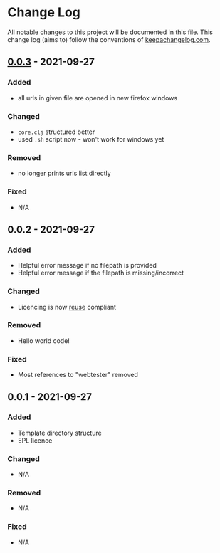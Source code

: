 <!-- SPDX-FileCopyrightText: 2021 Orcro Ltd. team@orcro.co.uk -->
<!-- -->
<!-- SPDX-License-Identifier: EPL-2.0 -->

# Change Log

All notable changes to this project will be documented in this file. This change log (aims to) follow the conventions of [keepachangelog.com](http://keepachangelog.com/).

## [0.0.3] - 2021-09-27

### Added

- all urls in given file are opened in new firefox windows

### Changed

- `core.clj` structured better
- used `.sh` script now - won't work for windows yet

### Removed

- no longer prints urls list directly

### Fixed

- N/A

## 0.0.2 - 2021-09-27

### Added

- Helpful error message if no filepath is provided
- Helpful error message if the filepath is missing/incorrect

### Changed

- Licencing is now [reuse](https://reuse.software) compliant

### Removed

- Hello world code!

### Fixed

- Most references to "webtester" removed

## 0.0.1 - 2021-09-27

### Added

- Template directory structure
- EPL licence

### Changed

- N/A

### Removed

- N/A

### Fixed

- N/A

[0.0.3]: https://github.com/galacticalex/urltester/releases
